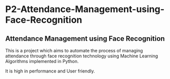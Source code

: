 # P2-Attendance-Management-using-Face-Recognition

<h2>Attendance Management using Face Recognition</h2>
<p>This is a project which aims to automate the process of managing  attendance through face recognition technology using Machine Learning Algorithms implemented in Python. </p>
<p>It is high in performance and User friendly.</p>
